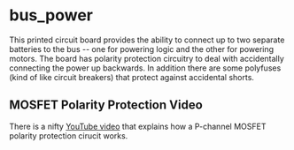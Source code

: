 # bus_power

This printed circuit board provides the ability to connect
up to two separate batteries to the bus -- one for powering
logic and the other for powering motors.  The board has
polarity protection circuitry to deal with accidentally
connecting the power up backwards.  In addition there are
some polyfuses (kind of like circuit breakers) that protect
against accidental shorts.

## MOSFET Polarity Protection Video

There is a nifty
[YouTube video](https://www.youtube.com/watch?v=IrB-FPcv1Dc)
that explains how a P-channel MOSFET polarity protection cirucit
works.

